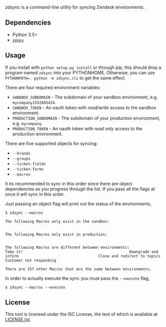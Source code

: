 *zdsync* is a command-line utility for syncing Zendesk environments.

## Dependencies

 - Python 3.5+
 - [`zenpy`](https://github.com/facetoe/zenpy)

## Usage

If you install with `python setup.py install` or through pip, this should drop a program named `zdsync` into your PYTHONHOME. Otherwise, you can use `PYTHONPATH=. python -m zdsync.cli` to get the same effect.

There are four required environment variables:

 * `SANDBOX_SUBDOMAIN` - The subdomain of your sandbox environment, e.g. `mycompany1552085434`.
 * `SANDBOX_TOKEN` - An oauth token with _read/write_ access to the sandbox environment.
 * `PRODUCTION_SUBDOMAIN` - The subdomain of your production environment, e.g. `mycompany`.
 * `PRODUCTION_TOKEN` - An oauth token with _read only_ access to the production environment.

There are five supported objects for syncing:

 * `--brands`
 * `--groups`
 * `--ticket-fields`
 * `--ticket-forms`
 * `--macros`

It its recommended to sync in this order since there are object dependencies as you progress through the list. If you pass all the flags at once it will sync in this order.

Just passing an object flag will print out the status of the environments,

```
$ zdsync --macros

The following Macros only exist in the sandbox:


The following Macros only exist in production:


The following Macros are different between environments:
Take it!                                                Downgrade and inform                                    Close and redirect to topics                            Customer not responding

There are 257 other Macros that are the same between environments.
```

In order to actually execute the sync you must pass the `--execute` flag,

```
$ zdsync --macros --execute
```

## License

This tool is licensed under the ISC License, the text of which is available at [LICENSE.txt](LICENSE.txt).
